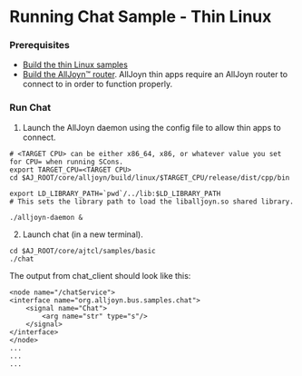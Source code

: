 # Running Chat Sample - Thin Linux

### Prerequisites
* [Build the thin Linux samples][build-thin-linux]
* [Build the AllJoyn&trade; router][build-linux]. AllJoyn thin 
  apps require an AllJoyn router to connect to in order to function properly.

### Run Chat

1. Launch the AllJoyn daemon using the config file to allow thin apps to connect.

  ```
  # <TARGET CPU> can be either x86_64, x86, or whatever value you set for CPU= when running SCons.
  export TARGET_CPU=<TARGET CPU>
  cd $AJ_ROOT/core/alljoyn/build/linux/$TARGET_CPU/release/dist/cpp/bin
       
  export LD_LIBRARY_PATH=`pwd`/../lib:$LD_LIBRARY_PATH
  # This sets the library path to load the liballjoyn.so shared library.
    
  ./alljoyn-daemon &
  ```

2. Launch chat (in a new terminal).

  ```
  cd $AJ_ROOT/core/ajtcl/samples/basic
  ./chat
  ```

The output from chat_client should look like this:

```
<node name="/chatService">
<interface name="org.alljoyn.bus.samples.chat">
    <signal name="Chat">
        <arg name="str" type="s"/>
    </signal>
</interface>
</node>
...
...
...
```

[build-thin-linux]: /develop/building/thin_linux
[build-linux]: /develop/building/linux